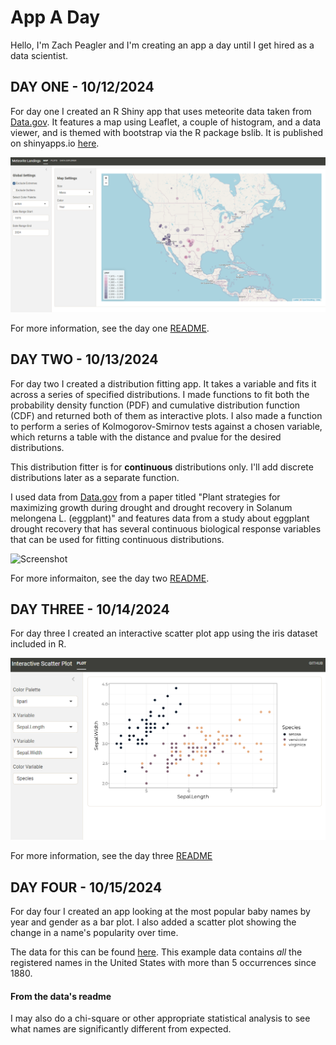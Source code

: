 # App A Day
 Hello, I'm Zach Peagler and I'm creating an app a day until I get hired as a data scientist.

## **DAY ONE - 10/12/2024**
For day one I created an R Shiny app that uses meteorite data taken from [Data.gov](https://catalog.data.gov/dataset/meteorite-landings). It features a map using Leaflet, a couple of histogram, and a data viewer, and is themed with bootstrap via the R package bslib. It is published on shinyapps.io [here](https://zachpeagler.shinyapps.io/01_meteorites).

![Screenshot](/01_meteorites/01_screenshot.png)

For more information, see the day one [README](/01_meteorites/README.md).

## **DAY TWO - 10/13/2024**
For day two I created a distribution fitting app. It takes a variable and fits it across a series of specified distributions. I made functions to fit both the probability density function (PDF) and cumulative distribution function (CDF) and returned both of them as interactive plots. I also made a function to perform a series of Kolmogorov-Smirnov tests against a chosen variable, which returns a table with the distance and pvalue for the desired distributions.

This distribution fitter is for **continuous** distributions only. I'll add discrete distributions later as a separate function.

I used data from [Data.gov](https://catalog.data.gov/dataset/data-from-plant-strategies-for-maximizing-growth-during-drought-and-drought-recovery-in-so-98fae) from a paper titled "Plant strategies for maximizing growth during drought and drought recovery in Solanum melongena L. (eggplant)" and features data from a study about eggplant drought recovery that has several continuous biological response variables that can be used for fitting continuous distributions.

![Screenshot](/02_distribution_fitter/02_screenshot.png)

For more informaiton, see the day two [README](/02_distribution_fitter/README.md).

## **DAY THREE - 10/14/2024**
For day three I created an interactive scatter plot app using the iris dataset included in R.

![Screenshot](/03_scatter/03screenshot.png)

For more information, see the day three [README](/03_scatter/README.md)

## **DAY FOUR - 10/15/2024**
For day four I created an app looking at the most popular baby names by year and gender as a bar plot. I also added a scatter plot showing the change in a name's popularity over time.

The data for this can be found [here](https://catalog.data.gov/dataset/baby-names-from-social-security-card-applications-national-data). This example data contains *all* the registered names in the United States with more than 5 occurrences since 1880.

#### From the data's readme

I may also do a chi-square or other appropriate statistical analysis to see what names are significantly different from expected.
